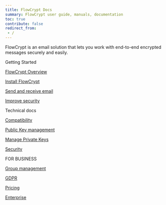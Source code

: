 ```yaml
---
title: FlowCrypt Docs
summary: FlowCrypt user guide, manuals, documentation
toc: true
contribute: false
redirect_from:
 - /
---
```


FlowCrypt is an email solution that lets you work with end-to-end encrypted messages securely and easily.

<div class="container">
  <div class="row display-flex">
    <div class="col-xs-12 col-sm-6 col-lg-4">
      <p class="landing-column-title">Getting Started</p>
      <div class="landing-column-content">
        <p><a href="guide/overview.html">FlowCrypt Overview</a></p>
        <p><a href="guide/setup/install.html">Install FlowCrypt</a></p>
        <p><a href="guide/send-and-receive/index.html">Send and receive email</a></p>
        <p><a href="guide/common-tasks/improve-security.html">Improve security</a></p>
      </div>
    </div>
    <div class="col-xs-12 col-sm-6 col-lg-4">
      <p class="landing-column-title">Technical docs</p>
      <div class="landing-column-content">
        <p><a href="technical/openpgp-compatibility.html">Compatibility</a></p>
        <p><a href="technical/manage-public-keys.html">Public Key management</a></p>
        <p><a href="technical/manage-public-keys.html">Manage Private Keys</a></p>
        <p><a href="technical/security.html">Security</a></p>
      </div>
    </div>
    <div class="col-xs-12 col-sm-6 col-lg-4">
      <p class="landing-column-title">FOR BUSINESS</p>
      <div class="landing-column-content">
        <p><a href="business/group-management.html">Group management</a></p>
        <p><a href="business/gdpr.html">GDPR</a></p>
        <p><a href="business/pricing.html">Pricing</a></p>
        <p><a href="business/enterprise.html">Enterprise</a></p>
      </div>
    </div>
  </div>
</div>
